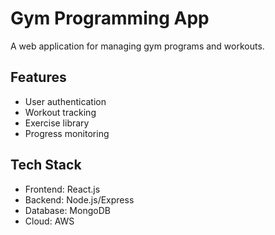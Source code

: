 # Gym Programming App

A web application for managing gym programs and workouts.

## Features
- User authentication
- Workout tracking
- Exercise library
- Progress monitoring

## Tech Stack
- Frontend: React.js
- Backend: Node.js/Express
- Database: MongoDB
- Cloud: AWS
